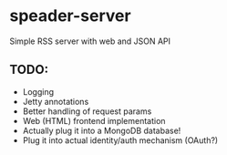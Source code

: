 # speader-server
Simple RSS server with web and JSON API

## TODO:
- Logging
- Jetty annotations
- Better handling of request params
- Web (HTML) frontend implementation
- Actually plug it into a MongoDB database!
- Plug it into actual identity/auth mechanism (OAuth?)
